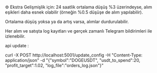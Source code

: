 ⚙️ Ekstra Gelişmişlik için:
24 saatlik ortalama düşüş %3 üzerindeyse, alım eşikleri daha esnek olabilir (örneğin %0.5 düşüşe de alım yapılabilir).

Ortalama düşüş yoksa ya da artış varsa, alımlar durdurulabilir.

Her alım ve satışta log kayıtları ve gerçek zamanlı Telegram bildirimleri ile izlenebilir.

api update : 

curl -X POST http://localhost:5001/update_config -H "Content-Type: application/json" -d "{\"symbol\":\"DOGEUSDT\", \"usdt_to_spend\":20, \"profit_target\":1.02, \"log_file\":\"orders_log.json\"}"
